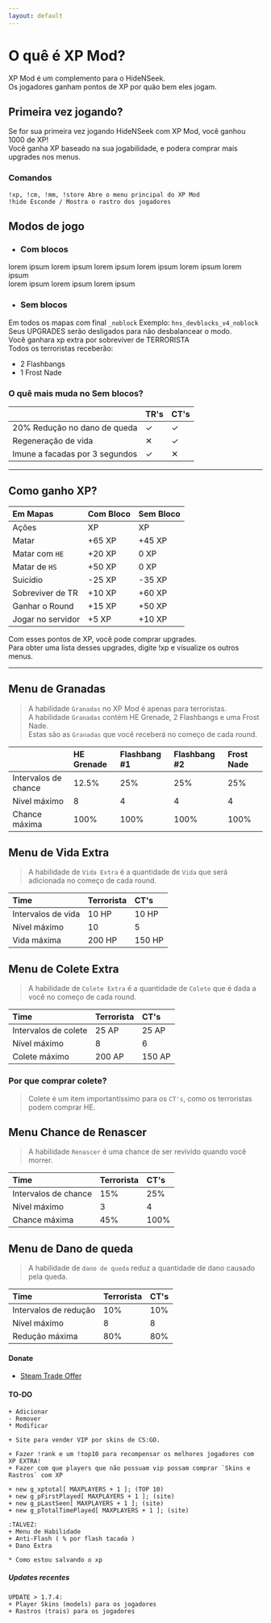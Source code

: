 ```yaml
---
layout: default
---
```


# O quê é XP Mod?

XP Mod é um complemento para o HideNSeek.<br>
Os jogadores ganham pontos de XP por quão bem eles jogam.

## Primeira vez jogando?

Se for sua primeira vez jogando HideNSeek com XP Mod, você ganhou 1000 de XP!<br>
Você ganha XP baseado na sua jogabilidade, e podera comprar mais upgrades nos menus.

### Comandos
``` sourcepawn
!xp, !cm, !mm, !store Abre o menu principal do XP Mod
!hide Esconde / Mostra o rastro dos jogadores
```
## Modos de jogo

* ### Com blocos

lorem ipsum lorem ipsum lorem ipsum lorem ipsum lorem ipsum lorem ipsum<br>
lorem ipsum lorem ipsum lorem ipsum<br>
* ### Sem blocos

Em todos os mapas com final `_noblock` Exemplo: `hns_devblocks_v4_noblock`<br>
Seus UPGRADES serão desligados para não desbalancear o modo.<br>
Você ganhara xp extra por sobreviver de TERRORISTA<br>
Todos os terroristas receberão:
* 2 Flashbangs
* 1 Frost Nade

### O quê mais muda no Sem blocos?

|  | TR's | CT's |
|:----------------|:----------------|:----------------|
| 20% Redução no dano de queda | ✓ | ✓ |
| Regeneração de vida | ✕ | ✓ |
| Imune a facadas por 3 segundos | ✓ | ✕ |

* * *

## Como ganho XP?

| Em Mapas | Com Bloco | Sem Bloco |
|:----------------|:----------------|:----------------|
| Ações     | XP    | XP    |
| Matar     | +65 XP | +45 XP |
| Matar com `HE` | +20 XP | 0 XP |
| Matar de `HS`    | +50 XP | 0 XP |
| Suicídio      | -25 XP | -35 XP |
| Sobreviver de TR | +10 XP | +60 XP |
| Ganhar o Round | +15 XP | +50 XP |
| Jogar no servidor | +5 XP | +10 XP |

Com esses pontos de XP, você pode comprar upgrades. <br>
Para obter uma lista desses upgrades, digite !xp e visualize os outros menus.

* * *

## Menu de Granadas

> A habilidade `Granadas` no XP Mod é apenas para terroristas.<br>
> A habilidade `Granadas` contém HE Grenade, 2 Flashbangs e uma Frost Nade.<br>
> Estas são as `Granadas` que você receberá no começo de cada round.

|  | HE Grenade | Flashbang #1 | Flashbang #2 | Frost Nade |
|:-------------|:-------------|:------------------|:-------------|:------------------|
| Intervalos de chance | 12.5% | 25% | 25% | 25% |
| Nível máximo | 8 | 4 | 4 | 4 |
| Chance máxima | 100% | 100% | 100% | 100% |

## Menu de Vida Extra

> A habilidade de `Vida Extra` é a quantidade de `Vida` que será adicionada no começo de cada round.

| Time | Terrorista | CT's |
|:-------------|:-------------|:------------------|
| Intervalos de vida | 10 HP | 10 HP |
| Nível máximo | 10 | 5 |
| Vida máxima | 200 HP | 150 HP |

## Menu de Colete Extra

> A habilidade de `Colete Extra` é a quantidade de `Colete` que é dada a você no começo de cada round.

| Time | Terrorista | CT's |
|:-------------|:-------------|:------------------|
| Intervalos de colete | 25 AP | 25 AP |
| Nível máximo | 8 | 6 |
| Colete máximo | 200 AP | 150 AP |

### Por que comprar colete?
> Colete é um item importantíssimo para os `CT's`, como os terroristas podem comprar HE.

## Menu Chance de Renascer

> A habilidade `Renascer` é uma chance de ser revivido quando você morrer.

| Time | Terrorista | CT's |
|:-------------|:-------------|:------------------|
| Intervalos de chance | 15% | 25% |
| Nível máximo | 3 | 4 |
| Chance máxima | 45% | 100% |

## Menu de Dano de queda

> A habilidade de `dano de queda` reduz a quantidade de dano causado pela queda.

| Time | Terrorista | CT's |
|:-------------|:-------------|:------------------|
| Intervalos de redução | 10% | 10% |
| Nível máximo | 8 | 8 |
| Redução máxima | 80% | 80% |

#### Donate
* [Steam Trade Offer](https://steamcommunity.com/tradeoffer/new/?partner=86976147&token=P6xfDcHF)

#### TO-DO
``` sourcepawn
+ Adicionar
- Remover
* Modificar

+ Site para vender VIP por skins de CS:GO.

+ Fazer !rank e um !top10 para recompensar os melhores jogadores com XP EXTRA!
+ Fazer com que players que não possuam vip possam comprar `Skins e Rastros` com XP

+ new g_xptotal[ MAXPLAYERS + 1 ]; (TOP 10)
+ new g_pFirstPlayed[ MAXPLAYERS + 1 ]; (site)
+ new g_pLastSeen[ MAXPLAYERS + 1 ]; (site)
+ new g_pTotalTimePlayed[ MAXPLAYERS + 1 ]; (site)

:TALVEZ:
+ Menu de Habilidade
+ Anti-Flash ( % por flash tacada )
+ Dano Extra

* Como estou salvando o xp
```

##### Updates recentes
``` sourcepawn 
UPDATE > 1.7.4: 
+ Player Skins (models) para os jogadores
+ Rastros (trais) para os jogadores
```
